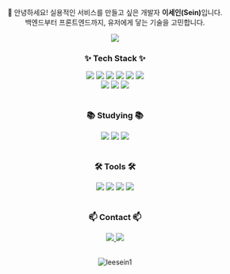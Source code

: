 <!-- 자기소개 -->
<p align="center">
  👋 안녕하세요! 실용적인 서비스를 만들고 싶은 개발자 <strong>이세인(Sein)</strong>입니다.<br/>
  백엔드부터 프론트엔드까지, 유저에게 닿는 기술을 고민합니다.
</p>

<!-- 타이틀 이미지 -->
<div align="center">
  <img src="https://capsule-render.vercel.app/api?type=wave&color=auto&height=200&section=header&text=Hi%20👋%20I'm%20Sein&fontSize=40&fontAlignY=35" />
</div>

<!-- 기술 스택 -->
<h3 align="center">✨ Tech Stack ✨</h3>
<div align="center">
  <img src="https://img.shields.io/badge/C%23-239120?style=for-the-badge&logo=c-sharp&logoColor=white" />
  <img src="https://img.shields.io/badge/.NET-512BD4?style=for-the-badge&logo=dotnet&logoColor=white" />
  <img src="https://img.shields.io/badge/JavaScript-F7DF1E?style=for-the-badge&logo=javascript&logoColor=black" />
  <img src="https://img.shields.io/badge/React-20232a.svg?style=for-the-badge&logo=react&logoColor=61DAFB" />
  <img src="https://img.shields.io/badge/HTML5-E34F26.svg?style=for-the-badge&logo=html5&logoColor=white" />
  <img src="https://img.shields.io/badge/CSS3-1572B6.svg?style=for-the-badge&logo=css3&logoColor=white" />
</div>

<div align="center">
  <img src="https://img.shields.io/badge/MSSQL-CC2927?style=for-the-badge&logo=microsoftsqlserver&logoColor=white" />
  <img src="https://img.shields.io/badge/MongoDB-47A248?style=for-the-badge&logo=mongodb&logoColor=white" />
  <img src="https://img.shields.io/badge/Node.js-339933?style=for-the-badge&logo=node.js&logoColor=white" />
</div>

<br/>

<!-- 공부 중 -->
<h3 align="center">📚 Studying 📚</h3>
<div align="center">
  <img src="https://img.shields.io/badge/TypeScript-007ACC.svg?style=for-the-badge&logo=typescript&logoColor=white" />
  <img src="https://img.shields.io/badge/TailwindCSS-1daabb.svg?style=for-the-badge&logo=tailwind-css&logoColor=white" />
  <img src="https://img.shields.io/badge/Styled--Components-DB7093?style=for-the-badge&logo=styled-components&logoColor=white" />
</div>

<br/>

<!-- 툴 -->
<h3 align="center">🛠 Tools 🛠</h3>
<div align="center">
  <img src="https://img.shields.io/badge/Visual%20Studio-5C2D91.svg?style=for-the-badge&logo=visual-studio&logoColor=white" />
  <img src="https://img.shields.io/badge/VSCode-2C2C32.svg?style=for-the-badge&logo=visual-studio-code&logoColor=22ABF3" />
  <img src="https://img.shields.io/badge/Git-F05033.svg?style=for-the-badge&logo=git&logoColor=white" />
  <img src="https://img.shields.io/badge/GitHub-181717.svg?style=for-the-badge&logo=github&logoColor=white" />
</div>

<br/>

<!-- 연락처 -->
<h3 align="center">📫 Contact 📫</h3>
<div align="center">
  <a href="https://leesein1.github.io">
    <img src="https://img.shields.io/badge/Portfolio-000000.svg?style=for-the-badge&logo=githubpages&logoColor=white" />
  </a>
  <a href="mailto:leesein.dev@gmail.com">
    <img src="https://img.shields.io/badge/leesein.dev@gmail.com-D14836?style=for-the-badge&logo=gmail&logoColor=white"/>
  </a>
</div>

<br/>

<!-- 방문자 수 -->
<p align="center">
  <img src="https://komarev.com/ghpvc/?username=leesein1&label=Profile%20views&color=0e75b6&style=flat" alt="leesein1" />
</p>
